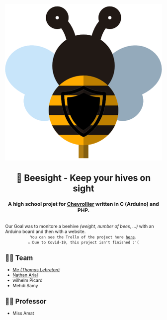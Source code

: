 <p align="center" width="100%">
  <a href="http://beesight.tholeb.fr">
    <img align="center" src="https://raw.githubusercontent.com/tholeb/beesight/website/assets/img/logo/bee.png" />
  </a>
  <br>
  <h1 align="center">🐝 Beesight - Keep your hives on sight</h1>
  <h3 align="center">A high school projet for <a href="https://chevrollier.paysdelaloire.e-lyco.fr/">Chevrollier</a> written in C <b>(Arduino)</b> and PHP.</h3> <br>
  <span align="center">Our Goal was to monitore a beehive <i>(weight, number of bees, ...)</i> with an Arduino board and then with a website.</span> <br>
  <center>
    <code align="center">You can see the Trello of the project here <a href="https://trello.com/b/nzJZwQUY/g%C3%A9n%C3%A9ral">here</a>.</code> <br>
    <code align="center">⚠ Due to Covid-19, this project isn't finished :'(</code>
  </center>
</p>

## 👨‍🎓 Team
- [Me *(Thomas Lebreton)*](https://github.com/tholeb)
- [Nathan Arial](https://github.com/MrRoiPanda)
- wilhelm Picard
- Mehdi Samy

## 👩‍🏫 Professor
- Miss Amat
